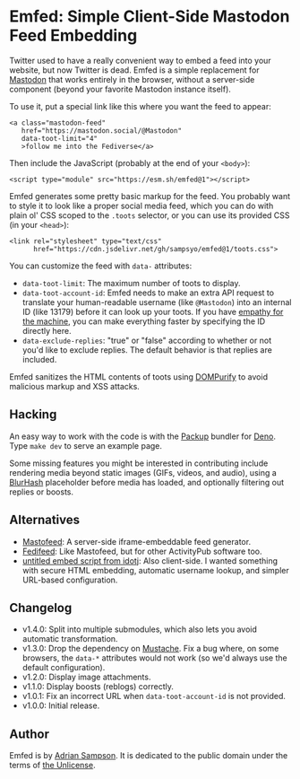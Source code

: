 Emfed: Simple Client-Side Mastodon Feed Embedding
=================================================

Twitter used to have a really convenient way to embed a feed into your website, but now Twitter is dead.
Emfed is a simple replacement for [Mastodon][] that works entirely in the browser, without a server-side component (beyond your favorite Mastodon instance itself).

To use it, put a special link like this where you want the feed to appear:

    <a class="mastodon-feed"
       href="https://mastodon.social/@Mastodon"
       data-toot-limit="4"
       >follow me into the Fediverse</a>

Then include the JavaScript (probably at the end of your `<body>`):

    <script type="module" src="https://esm.sh/emfed@1"></script>

Emfed generates some pretty basic markup for the feed.
You probably want to style it to look like a proper social media feed, which you can do with plain ol' CSS scoped to the `.toots` selector, or you can use its provided CSS (in your `<head>`):

    <link rel="stylesheet" type="text/css"
          href="https://cdn.jsdelivr.net/gh/sampsyo/emfed@1/toots.css">

You can customize the feed with `data-` attributes:

* `data-toot-limit`: The maximum number of toots to display.
* `data-toot-account-id`: Emfed needs to make an extra API request to translate your human-readable username (like `@Mastodon`) into an internal ID (like 13179) before it can look up your toots. If you have [empathy for the machine][eftm], you can make everything faster by specifying the ID directly here.
* `data-exclude-replies`: "true" or "false" according to whether or not you'd like to exclude replies. The default behavior is that replies are included.

Emfed sanitizes the HTML contents of toots using [DOMPurify][] to avoid malicious markup and XSS attacks.

[mastodon]: https://joinmastodon.org
[eftm]: https://atp.fm/115
[DOMPurify]: https://github.com/cure53/DOMPurify

Hacking
-------

An easy way to work with the code is with the [Packup][] bundler for [Deno][].
Type `make dev` to serve an example page.

Some missing features you might be interested in contributing include rendering media beyond static images (GIFs, videos, and audio), using a [BlurHash][] placeholder before media has loaded, and optionally filtering out replies or boosts.

[BlurHash]: https://blurha.sh/
[deno]: https://deno.land/
[packup]: https://packup.deno.dev/

Alternatives
------------

* [Mastofeed](https://www.mastofeed.com): A server-side iframe-embeddable feed generator.
* [Fedifeed](https://fedifeed.com): Like Mastofeed, but for other ActivityPub software too.
* [untitled embed script from idotj](https://gitlab.com/idotj/mastodon-embed-feed-timeline): Also client-side. I wanted something with secure HTML embedding, automatic username lookup, and simpler URL-based configuration.

Changelog
---------

* v1.4.0: Split into multiple submodules, which also lets you avoid automatic transformation.
* v1.3.0: Drop the dependency on [Mustache][]. Fix a bug where, on some browsers, the `data-*` attributes would not work (so we'd always use the default configuration).
* v1.2.0: Display image attachments.
* v1.1.0: Display boosts (reblogs) correctly.
* v1.0.1: Fix an incorrect URL when `data-toot-account-id` is not provided.
* v1.0.0: Initial release.

[mustache]: https://github.com/janl/mustache.js/

Author
------

Emfed is by [Adrian Sampson][adrian].
It is dedicated to the public domain under the terms of [the Unlicense][unl].

[adrian]: https://www.cs.cornell.edu/~asampson/
[unl]: https://unlicense.org
